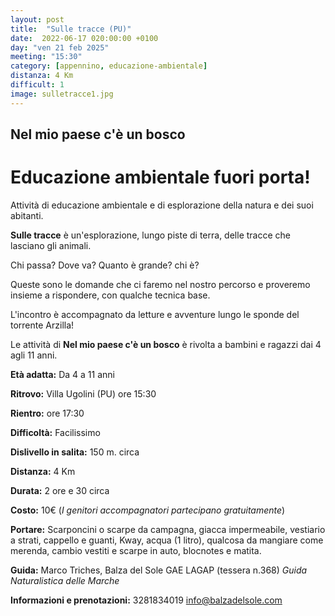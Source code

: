 ```yaml
---
layout: post
title:  "Sulle tracce (PU)"
date:  2022-06-17 020:00:00 +0100
day: "ven 21 feb 2025"
meeting: "15:30"
category: [appennino, educazione-ambientale]
distanza: 4 Km
difficult: 1
image: sulletracce1.jpg
---
```


## Nel mio paese c'è un bosco  

# Educazione ambientale fuori porta! 

Attività di educazione ambientale e di esplorazione della natura e dei suoi abitanti.

**Sulle tracce** è un'esplorazione, lungo piste di terra, delle tracce che lasciano gli animali.

Chi passa? Dove va? Quanto è grande? chi è?

Queste sono le domande che ci faremo nel nostro percorso e proveremo insieme a rispondere, con qualche tecnica base.

L'incontro è accompagnato da letture e avventure lungo le sponde del torrente Arzilla!

Le attività di **Nel mio paese c'è un bosco** è rivolta a bambini e ragazzi dai 4 agli 11 anni.


**Età adatta:** Da 4 a 11 anni

**Ritrovo:** Villa Ugolini (PU) ore 15:30

**Rientro:** ore 17:30

**Difficoltà:** Facilissimo 

**Dislivello in salita:**  150 m. circa

**Distanza:** 4 Km

**Durata:** 2 ore e 30 circa

**Costo:** 10€ (*I genitori accompagnatori partecipano gratuitamente*)

**Portare:** Scarponcini o scarpe da campagna, giacca impermeabile, vestiario a strati, cappello e guanti, Kway, acqua (1 litro), qualcosa da mangiare come merenda, cambio vestiti e scarpe in auto, blocnotes e matita. 

**Guida:** Marco Triches, Balza del Sole GAE LAGAP (tessera n.368)
*Guida Naturalistica delle Marche*

**Informazioni e prenotazioni:** 3281834019 info@balzadelsole.com
